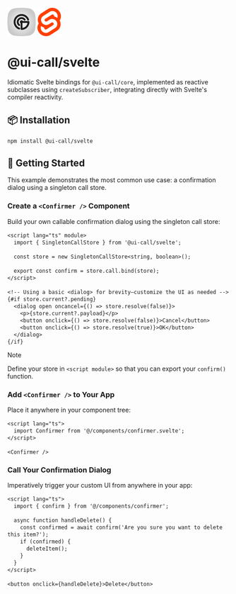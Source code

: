 ![@ui-call's Logo](../../docs/@ui-call.svg) ![Svelte's Logo](./docs/svelte.svg)

# @ui-call/svelte

Idiomatic Svelte bindings for `@ui-call/core`, implemented as reactive subclasses using `createSubscriber`, integrating directly with Svelte's compiler reactivity.

## 📦 Installation

```bash
npm install @ui-call/svelte
```

## 🚀 Getting Started

This example demonstrates the most common use case: a confirmation dialog using a singleton call store.

### Create a `<Confirmer />` Component

Build your own callable confirmation dialog using the singleton call store:

```svelte
<script lang="ts" module>
  import { SingletonCallStore } from '@ui-call/svelte';

  const store = new SingletonCallStore<string, boolean>();

  export const confirm = store.call.bind(store);
</script>

<!-- Using a basic <dialog> for brevity—customize the UI as needed -->
{#if store.current?.pending}
  <dialog open oncancel={() => store.resolve(false)}>
    <p>{store.current?.payload}</p>
    <button onclick={() => store.resolve(false)}>Cancel</button>
    <button onclick={() => store.resolve(true)}>OK</button>
  </dialog>
{/if}
```

> [!NOTE]
> Define your store in `<script module>` so that you can export your `confirm()` function.

### Add `<Confirmer />` to Your App

Place it anywhere in your component tree:

```svelte
<script lang="ts">
  import Confirmer from '@/components/confirmer.svelte';
</script>

<Confirmer />
```

### Call Your Confirmation Dialog

Imperatively trigger your custom UI from anywhere in your app:

```svelte
<script lang="ts">
  import { confirm } from '@/components/confirmer';

  async function handleDelete() {
    const confirmed = await confirm('Are you sure you want to delete this item?');
    if (confirmed) {
      deleteItem();
    }
  }
</script>

<button onclick={handleDelete}>Delete</button>
```
